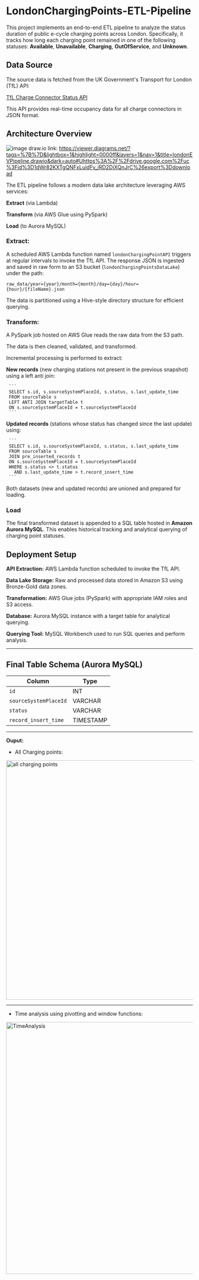 # LondonChargingPoints-ETL-Pipeline

This project implements an end-to-end ETL pipeline to analyze the status duration of public e-cycle charging points across London. Specifically, it tracks how long each charging point remained in one of the following statuses: **Available**, **Unavailable**, **Charging**, **OutOfService**, and **Unknown**.


## Data Source
The source data is fetched from the UK Government's Transport for London (TfL) API:

[TfL Charge Connector Status API](https://api-portal.tfl.gov.uk/api-details#api=Occupancy&operation=Occupancy_GetAllChargeConnectorStatus)

This API provides real-time occupancy data for all charge connectors in JSON format.



## Architecture Overview
![image](https://github.com/user-attachments/assets/0c44afc4-7f62-4f19-9407-cf1bd2d5b7c2)
draw.io link: https://viewer.diagrams.net/?tags=%7B%7D&lightbox=1&highlight=0000ff&layers=1&nav=1&title=londonEVPipeline.drawio&dark=auto#Uhttps%3A%2F%2Fdrive.google.com%2Fuc%3Fid%3D1dWr82KXTgQNFxLuidFv_iRD2DiXQnJrC%26export%3Ddownload

The ETL pipeline follows a modern data lake architecture leveraging AWS services:

**Extract** (via Lambda)

**Transform** (via AWS Glue using PySpark)

**Load** (to Aurora MySQL)

### Extract:

A scheduled AWS Lambda function named `londonChargingPointAPI` triggers at regular intervals to invoke the TfL API.
The response JSON is ingested and saved in raw form to an S3 bucket (`londonChargingPointsDataLake`) under the path:
  ```
  raw_data/year={year}/month={month}/day={day}/hour={hour}/{fileName}.json
  ```
The data is partitioned using a Hive-style directory structure for efficient querying.

### Transform:

A PySpark job hosted on AWS Glue reads the raw data from the S3 path. 

The data is then cleaned, validated, and transformed.


Incremental processing is performed to extract:

**New records** (new charging stations not present in the previous snapshot) using a left anti join:

     ```
     SELECT s.id, s.sourceSystemPlaceId, s.status, s.last_update_time
     FROM sourceTable s
     LEFT ANTI JOIN targetTable t
     ON s.sourceSystemPlaceId = t.sourceSystemPlaceId
     ```

**Updated records** (stations whose status has changed since the last update) using:

     ```
     SELECT s.id, s.sourceSystemPlaceId, s.status, s.last_update_time
     FROM sourceTable s
     JOIN pre_inserted_records t
     ON s.sourceSystemPlaceId = t.sourceSystemPlaceId
     WHERE s.status <> t.status
       AND s.last_update_time > t.record_insert_time
     ```
Both datasets (new and updated records) are unioned and prepared for loading.

### Load

The final transformed dataset is appended to a SQL table hosted in **Amazon Aurora MySQL**.
This enables historical tracking and analytical querying of charging point statuses.


## Deployment Setup

**API Extraction:** AWS Lambda function scheduled to invoke the TfL API.

**Data Lake Storage:** Raw and processed data stored in Amazon S3 using Bronze-Gold data zones.

**Transformation:** AWS Glue jobs (PySpark) with appropriate IAM roles and S3 access.

**Database:** Aurora MySQL instance with a target table for analytical querying.

**Querying Tool:** MySQL Workbench used to run SQL queries and perform analysis.


---

## Final Table Schema (Aurora MySQL)
| Column                | Type      |
| --------------------- | --------- |
| `id`                  | INT       |
| `sourceSystemPlaceId` | VARCHAR   |
| `status`              | VARCHAR   |
| `record_insert_time`  | TIMESTAMP |

---
  
**Ouput:**
- All Charging points:
<img width="644" alt="all charging points" src="https://github.com/user-attachments/assets/c8a08881-8cd9-4047-82e5-1743b795005b" />

---

- Time analysis using pivotting and window functions:
<img width="678" alt="TimeAnalysis" src="https://github.com/user-attachments/assets/e18d2f7b-57cf-4cb6-bab1-e5e26d7b65a2" />

